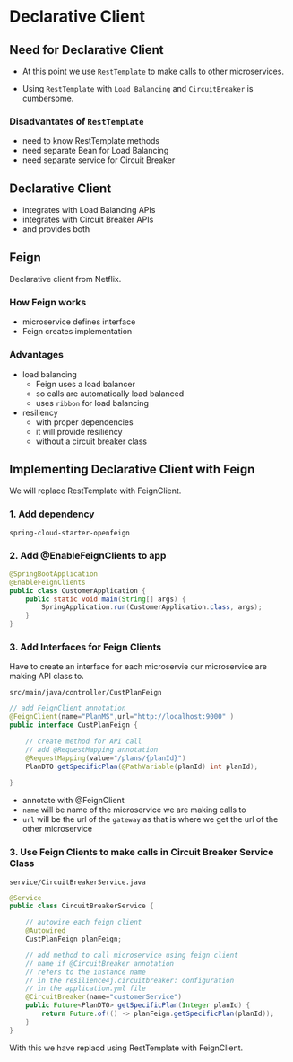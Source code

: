 # Declarative Client


## Need for Declarative Client
- At this point we use `RestTemplate` to make calls to other microservices.

- Using `RestTemplate` with `Load Balancing` and `CircuitBreaker` is cumbersome.

### Disadvantates of `RestTemplate`
- need to know RestTemplate methods
- need separate Bean for Load Balancing
- need separate service for Circuit Breaker


## Declarative Client
- integrates with Load Balancing APIs
- integrates with Circuit Breaker APIs
- and provides both

## Feign

Declarative client from Netflix.

### How Feign works
- microservice defines interface
- Feign creates implementation

### Advantages
- load balancing
    - Feign uses a load balancer
    - so calls are automatically load balanced
    - uses `ribbon` for load balancing
- resiliency
    - with proper dependencies 
    - it will provide resiliency 
    - without a circuit breaker class

## Implementing Declarative Client with Feign

We will replace RestTemplate with FeignClient.

### 1. Add dependency

`spring-cloud-starter-openfeign`

### 2. Add @EnableFeignClients to app

```java
@SpringBootApplication
@EnableFeignClients
public class CustomerApplication {
    public static void main(String[] args) {
        SpringApplication.run(CustomerApplication.class, args);
    }
}
```

### 3. Add Interfaces for Feign Clients
Have to create an interface for each microservie our microservice are making API class to.


`src/main/java/controller/CustPlanFeign`
```java
// add FeignClient annotation
@FeignClient(name="PlanMS",url="http://localhost:9000" )
public interface CustPlanFeign {

    // create method for API call
    // add @RequestMapping annotation
    @RequestMapping(value="/plans/{planId}")
    PlanDTO getSpecificPlan(@PathVariable(planId) int planId);
     
}
```
- annotate with @FeignClient
- `name` will be name of the microservice we are making calls to
- `url` will be the url of the `gateway` as that is where we get the url of the other microservice


### 3. Use Feign Clients to make calls in Circuit Breaker Service Class

`service/CircuitBreakerService.java`
```java
@Service
public class CircuitBreakerService {

    // autowire each feign client
    @Autowired
    CustPlanFeign planFeign;

    // add method to call microservice using feign client
    // name if @CircuitBreaker annotation
    // refers to the instance name 
    // in the resilience4j.circuitbreaker: configuration
    // in the application.yml file 
    @CircuitBreaker(name="customerService")
    public Future<PlanDTO> getSpecificPlan(Integer planId) {
        return Future.of(() -> planFeign.getSpecificPlan(planId));
    }
}
```
With this we have replacd using RestTemplate with FeignClient.
